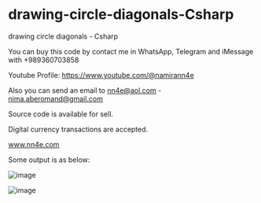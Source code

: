 # drawing-circle-diagonals-Csharp
drawing circle diagonals - Csharp

You can buy this code by contact me in WhatsApp, Telegram and iMessage with +989360703858

Youtube Profile: https://www.youtube.com/@namirann4e

Also you can send an email to nn4e@aol.com - nima.aberomand@gmail.com

Source code is available for sell.

Digital currency transactions are accepted.

www.nn4e.com

Some output is as below:

![image](https://github.com/user-attachments/assets/9e232412-4a44-4688-90e0-7ce8a76e9730)

![image](https://github.com/user-attachments/assets/1cd3c1f5-3b06-48ac-9e74-c8636b14f16e)
